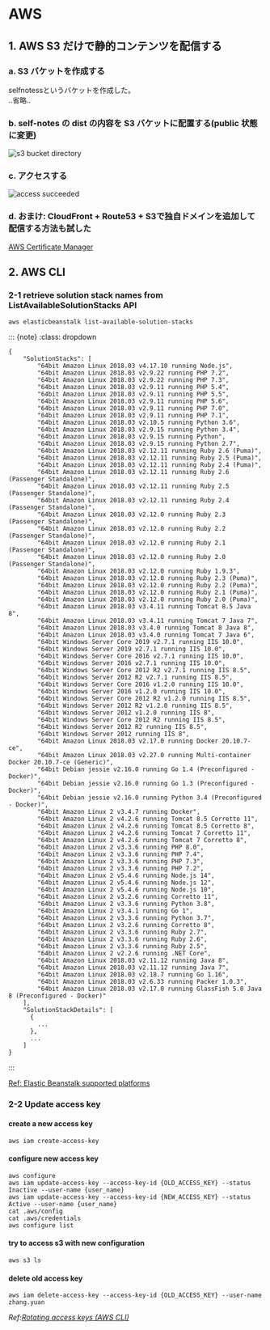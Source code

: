 # AWS

## 1. AWS S3 だけで静的コンテンツを配信する

### a. S3 バケットを作成する

selfnotessというバケットを作成した。  
..省略..

### b. self-notes の dist の内容を S3 バケットに配置する(public 状態に変更)

![s3 bucket directory](../img/cloud-publicly_accessible_suituation.png)

### c. アクセスする

![access succeeded](../img/cloud-success.png)

### d. おまけ: CloudFront + Route53 + S3で独自ドメインを追加して配信する方法も試した

[AWS Certificate Manager](https://us-west-2.console.aws.amazon.com/acm/home?region=us-west-2#/firstrun/)

## 2. AWS CLI

### 2-1 retrieve solution stack names from ListAvailableSolutionStacks API

```
aws elasticbeanstalk list-available-solution-stacks
```

::: {note}
:class: dropdown
```
{
    "SolutionStacks": [
        "64bit Amazon Linux 2018.03 v4.17.10 running Node.js",
        "64bit Amazon Linux 2018.03 v2.9.22 running PHP 7.2",
        "64bit Amazon Linux 2018.03 v2.9.22 running PHP 7.3",
        "64bit Amazon Linux 2018.03 v2.9.11 running PHP 5.4",
        "64bit Amazon Linux 2018.03 v2.9.11 running PHP 5.5",
        "64bit Amazon Linux 2018.03 v2.9.11 running PHP 5.6",
        "64bit Amazon Linux 2018.03 v2.9.11 running PHP 7.0",
        "64bit Amazon Linux 2018.03 v2.9.11 running PHP 7.1",
        "64bit Amazon Linux 2018.03 v2.10.5 running Python 3.6",
        "64bit Amazon Linux 2018.03 v2.9.15 running Python 3.4",
        "64bit Amazon Linux 2018.03 v2.9.15 running Python",
        "64bit Amazon Linux 2018.03 v2.9.15 running Python 2.7",
        "64bit Amazon Linux 2018.03 v2.12.11 running Ruby 2.6 (Puma)",
        "64bit Amazon Linux 2018.03 v2.12.11 running Ruby 2.5 (Puma)",
        "64bit Amazon Linux 2018.03 v2.12.11 running Ruby 2.4 (Puma)",
        "64bit Amazon Linux 2018.03 v2.12.11 running Ruby 2.6 (Passenger Standalone)",
        "64bit Amazon Linux 2018.03 v2.12.11 running Ruby 2.5 (Passenger Standalone)",
        "64bit Amazon Linux 2018.03 v2.12.11 running Ruby 2.4 (Passenger Standalone)",
        "64bit Amazon Linux 2018.03 v2.12.0 running Ruby 2.3 (Passenger Standalone)",
        "64bit Amazon Linux 2018.03 v2.12.0 running Ruby 2.2 (Passenger Standalone)",
        "64bit Amazon Linux 2018.03 v2.12.0 running Ruby 2.1 (Passenger Standalone)",
        "64bit Amazon Linux 2018.03 v2.12.0 running Ruby 2.0 (Passenger Standalone)",
        "64bit Amazon Linux 2018.03 v2.12.0 running Ruby 1.9.3",
        "64bit Amazon Linux 2018.03 v2.12.0 running Ruby 2.3 (Puma)",
        "64bit Amazon Linux 2018.03 v2.12.0 running Ruby 2.2 (Puma)",
        "64bit Amazon Linux 2018.03 v2.12.0 running Ruby 2.1 (Puma)",
        "64bit Amazon Linux 2018.03 v2.12.0 running Ruby 2.0 (Puma)",
        "64bit Amazon Linux 2018.03 v3.4.11 running Tomcat 8.5 Java 8",
        "64bit Amazon Linux 2018.03 v3.4.11 running Tomcat 7 Java 7",
        "64bit Amazon Linux 2018.03 v3.4.0 running Tomcat 8 Java 8",
        "64bit Amazon Linux 2018.03 v3.4.0 running Tomcat 7 Java 6",
        "64bit Windows Server Core 2019 v2.7.1 running IIS 10.0",
        "64bit Windows Server 2019 v2.7.1 running IIS 10.0",
        "64bit Windows Server Core 2016 v2.7.1 running IIS 10.0",
        "64bit Windows Server 2016 v2.7.1 running IIS 10.0",
        "64bit Windows Server Core 2012 R2 v2.7.1 running IIS 8.5",
        "64bit Windows Server 2012 R2 v2.7.1 running IIS 8.5",
        "64bit Windows Server Core 2016 v1.2.0 running IIS 10.0",
        "64bit Windows Server 2016 v1.2.0 running IIS 10.0",
        "64bit Windows Server Core 2012 R2 v1.2.0 running IIS 8.5",
        "64bit Windows Server 2012 R2 v1.2.0 running IIS 8.5",
        "64bit Windows Server 2012 v1.2.0 running IIS 8",
        "64bit Windows Server Core 2012 R2 running IIS 8.5",
        "64bit Windows Server 2012 R2 running IIS 8.5",
        "64bit Windows Server 2012 running IIS 8",
        "64bit Amazon Linux 2018.03 v2.17.0 running Docker 20.10.7-ce",
        "64bit Amazon Linux 2018.03 v2.27.0 running Multi-container Docker 20.10.7-ce (Generic)",
        "64bit Debian jessie v2.16.0 running Go 1.4 (Preconfigured - Docker)",
        "64bit Debian jessie v2.16.0 running Go 1.3 (Preconfigured - Docker)",
        "64bit Debian jessie v2.16.0 running Python 3.4 (Preconfigured - Docker)",
        "64bit Amazon Linux 2 v3.4.7 running Docker",
        "64bit Amazon Linux 2 v4.2.6 running Tomcat 8.5 Corretto 11",
        "64bit Amazon Linux 2 v4.2.6 running Tomcat 8.5 Corretto 8",
        "64bit Amazon Linux 2 v4.2.6 running Tomcat 7 Corretto 11",
        "64bit Amazon Linux 2 v4.2.6 running Tomcat 7 Corretto 8",
        "64bit Amazon Linux 2 v3.3.6 running PHP 8.0",
        "64bit Amazon Linux 2 v3.3.6 running PHP 7.4",
        "64bit Amazon Linux 2 v3.3.6 running PHP 7.3",
        "64bit Amazon Linux 2 v3.3.6 running PHP 7.2",
        "64bit Amazon Linux 2 v5.4.6 running Node.js 14",
        "64bit Amazon Linux 2 v5.4.6 running Node.js 12",
        "64bit Amazon Linux 2 v5.4.6 running Node.js 10",
        "64bit Amazon Linux 2 v3.2.6 running Corretto 11",
        "64bit Amazon Linux 2 v3.3.6 running Python 3.8",
        "64bit Amazon Linux 2 v3.4.1 running Go 1",
        "64bit Amazon Linux 2 v3.3.6 running Python 3.7",
        "64bit Amazon Linux 2 v3.2.6 running Corretto 8",
        "64bit Amazon Linux 2 v3.3.6 running Ruby 2.7",
        "64bit Amazon Linux 2 v3.3.6 running Ruby 2.6",
        "64bit Amazon Linux 2 v3.3.6 running Ruby 2.5",
        "64bit Amazon Linux 2 v2.2.6 running .NET Core",
        "64bit Amazon Linux 2018.03 v2.11.12 running Java 8",
        "64bit Amazon Linux 2018.03 v2.11.12 running Java 7",
        "64bit Amazon Linux 2018.03 v2.18.7 running Go 1.16",
        "64bit Amazon Linux 2018.03 v2.6.33 running Packer 1.0.3",
        "64bit Amazon Linux 2018.03 v2.17.0 running GlassFish 5.0 Java 8 (Preconfigured - Docker)"
    ],
    "SolutionStackDetails": [
      {
        ...
      },
      ...
    ]
}
```

:::

[Ref: Elastic Beanstalk supported platforms](https://docs.aws.amazon.com/elasticbeanstalk/latest/dg/concepts.platforms.html)

### 2-2 Update access key

#### create a new access key

```
aws iam create-access-key
```

#### configure new access key

```
aws configure
aws iam update-access-key --access-key-id {OLD_ACCESS_KEY} --status Inactive --user-name {user_name}
aws iam update-access-key --access-key-id {NEW_ACCESS_KEY} --status Active --user-name {user_name}
cat .aws/config
cat .aws/credentials
aws configure list
```

#### try to access s3 with new configuration

```
aws s3 ls
```

#### delete old access key

```
aws iam delete-access-key --access-key-id {OLD_ACCESS_KEY} --user-name zhang.yuan
```

*Ref:[Rotating access keys (AWS CLI)](https://docs.aws.amazon.com/ja_jp/IAM/latest/UserGuide/id_credentials_access-keys.html#rotating_access_keys_cli)*
